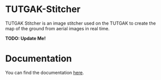 # TUTGAK-Stitcher

TUTGAK Stitcher is an image stitcher used on the TUTGAK to create the map of the ground
from aerial images in real time.

**TODO: Update Me!**

# Documentation
You can find the documentation [here](https://balkon-tech.github.io/TUTGAK-Stitcher/).
